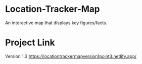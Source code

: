 # Location-Tracker-Map
An interactive map that displays key figures/facts. 

# Project Link
Version 1.3
https://locationtrackermapversion1point3.netlify.app/

